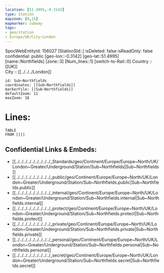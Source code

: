 ```yaml
---
location: [51.4995,-0.3142] 
type: Station 
mapzoom: [8,15] 
mapmarker: subway 
tags:
- geo/station
- Europe/UK/City~London
---
```

SpocWebEntityId: 156027
[StationSId::] 
isDeleted: false
isReadOnly: false
confidential: public
[geo-lon::-0.3142] 
[geo-lat::51.4995] 
[name::Northfields] 
[zone::3] 
[Num_lines::1] 
[switch-to-Rail::0] 
Country :: [[UK]]  
City :: [[../../../London]]  


```leaflet
id: Sub~Northfields
coordinates: [[Sub~Northfields]] 
markerFile: [[Sub~Northfields]] 
defaultZoom: 11 
maxZoom: 18
```


# Lines: 
```dataview
TABLE 
FROM [[]] 
```

## Confidential Links & Embeds: 
- [[../../../../../../../../../_Standards/geo/Continent/Europe/Europe~North/UK/London~Greater/Underground/Station/Sub~Northfields|Sub~Northfields]] 
- [[../../../../../../../../../_public/geo/Continent/Europe/Europe~North/UK/London~Greater/Underground/Station/Sub~Northfields.public|Sub~Northfields.public]] 
- [[../../../../../../../../../_internal/geo/Continent/Europe/Europe~North/UK/London~Greater/Underground/Station/Sub~Northfields.internal|Sub~Northfields.internal]] 
- [[../../../../../../../../../_protect/geo/Continent/Europe/Europe~North/UK/London~Greater/Underground/Station/Sub~Northfields.protect|Sub~Northfields.protect]] 
- [[../../../../../../../../../_private/geo/Continent/Europe/Europe~North/UK/London~Greater/Underground/Station/Sub~Northfields.private|Sub~Northfields.private]] 
- [[../../../../../../../../../_personal/geo/Continent/Europe/Europe~North/UK/London~Greater/Underground/Station/Sub~Northfields.personal|Sub~Northfields.personal]] 
- [[../../../../../../../../../_secret/geo/Continent/Europe/Europe~North/UK/London~Greater/Underground/Station/Sub~Northfields.secret|Sub~Northfields.secret]] 
